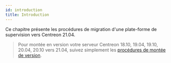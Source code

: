 ```yaml
---
id: introduction
title: Introduction
---
```


Ce chapitre présente les procédures de migration d'une plate-forme de
supervision vers Centreon 21.04.

> Pour montée en version votre serveur Centreon 18.10, 19.04, 19.10, 20.04, 20.10
> vers 21.04, suivez simplement les [procédures de montée de
> version](../upgrade/introduction.html).
